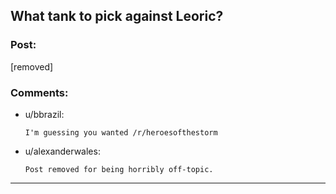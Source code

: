 ## What tank to pick against Leoric?

### Post:

[removed]

### Comments:

- u/bbrazil:
  ```
  I'm guessing you wanted /r/heroesofthestorm
  ```

- u/alexanderwales:
  ```
  Post removed for being horribly off-topic.
  ```

---

